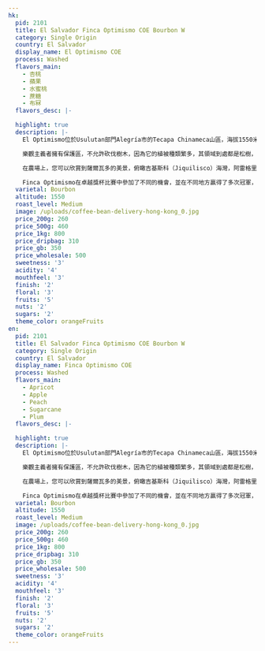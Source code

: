```yaml
---
hk:
  pid: 2101
  title: El Salvador Finca Optimismo COE Bourbon W
  category: Single Origin
  country: El Salvador
  display_name: El Optimismo COE
  process: Washed
  flavors_main:
    - 杏桃
    - 蘋果
    - 水蜜桃
    - 蔗糖
    - 布冧
  flavors_desc: |-

  highlight: true
  description: |-
    El Optimismo位於Usulutan部門Alegría市的Tecapa Chinameca山區，海拔1550米。El Optimismo農場成立於70年代，他的主人決定以樂觀和有遠見的態度承接該項目，並以農場的名字"樂觀主義者"命名。 

    樂觀主義者擁有保護區，不允許砍伐樹木，因為它的植被種類繁多，其領域到處都是松樹，康納卡斯特，橡樹，番石榴樹和pepetos。還禁止狩獵，在農場中存在的動物包括：巨嘴鳥，啄木鳥，臭鼬，科圖薩斯，鴿子，鹿，土狼，白骨頂，蛇，牛角蛋白，雞等。

    在農場上，您可以欣賞到薩爾瓦多的美景，俯瞰吉基斯科（Jiquilisco）海灣，阿雷格里亞（Alegría）潟湖和倫帕（Lemppa）河。

    Finca Optimismo在卓越獎杯比賽中參加了不同的機會，並在不同地方贏得了多次冠軍，這印證了所生產咖啡的卓越品質。
  varietal: Bourbon
  altitude: 1550
  roast_level: Medium
  image: /uploads/coffee-bean-delivery-hong-kong_0.jpg
  price_200g: 260
  price_500g: 460
  price_1kg: 800
  price_dripbag: 310
  price_gb: 350
  price_wholesale: 500
  sweetness: '3'
  acidity: '4'
  mouthfeel: '3'
  finish: '2'
  floral: '3'
  fruits: '5'
  nuts: '2'
  sugars: '2'
  theme_color: orangeFruits
en:
  pid: 2101
  title: El Salvador Finca Optimismo COE Bourbon W
  category: Single Origin
  country: El Salvador
  display_name: Finca Optimismo COE
  process: Washed
  flavors_main:
    - Apricot
    - Apple
    - Peach
    - Sugarcane
    - Plum
  flavors_desc: |-

  highlight: true
  description: |-
    El Optimismo位於Usulutan部門Alegría市的Tecapa Chinameca山區，海拔1550米。El Optimismo農場成立於70年代，他的主人決定以樂觀和有遠見的態度承接該項目，並以農場的名字"樂觀主義者"命名。

    樂觀主義者擁有保護區，不允許砍伐樹木，因為它的植被種類繁多，其領域到處都是松樹，康納卡斯特，橡樹，番石榴樹和pepetos。還禁止狩獵，在農場中存在的動物包括：巨嘴鳥，啄木鳥，臭鼬，科圖薩斯，鴿子，鹿，土狼，白骨頂，蛇，牛角蛋白，雞等。

    在農場上，您可以欣賞到薩爾瓦多的美景，俯瞰吉基斯科（Jiquilisco）海灣，阿雷格里亞（Alegría）潟湖和倫帕（Lemppa）河。

    Finca Optimismo在卓越獎杯比賽中參加了不同的機會，並在不同地方贏得了多次冠軍，這印證了所生產咖啡的卓越品質。
  varietal: Bourbon
  altitude: 1550
  roast_level: Medium
  image: /uploads/coffee-bean-delivery-hong-kong_0.jpg
  price_200g: 260
  price_500g: 460
  price_1kg: 800
  price_dripbag: 310
  price_gb: 350
  price_wholesale: 500
  sweetness: '3'
  acidity: '4'
  mouthfeel: '3'
  finish: '2'
  floral: '3'
  fruits: '5'
  nuts: '2'
  sugars: '2'
  theme_color: orangeFruits
---
```

